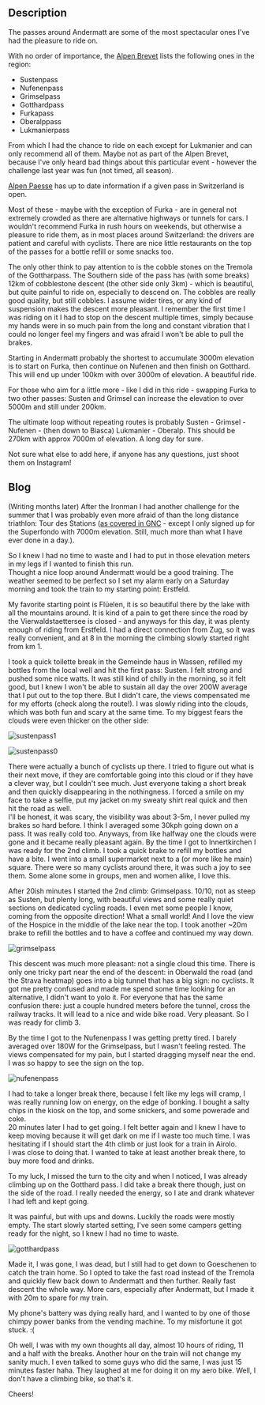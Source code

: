 ## Description

The passes around Andermatt are some of the most spectacular ones I've had the pleasure to ride on. 

With no order of importance, the [Alpen Brevet](https://alpenbrevet.ch/) lists the following ones in the region:
- Sustenpass
- Nufenenpass
- Grimselpass
- Gotthardpass
- Furkapass
- Oberalppass
- Lukmanierpass

From which I had the chance to ride on each except for Lukmanier and can only recommend all of them. Maybe not as part of the Alpen Brevet, because I've only heard bad things about this particular event - however the challenge last year was fun (not timed, all season).

[Alpen Paesse](https://www.alpen-paesse.ch/) has up to date information if a given pass in Switzerland is open.

Most of these - maybe with the exception of Furka - are in general not extremely crowded as there are alternative highways or tunnels for cars.
I wouldn't recommend Furka in rush hours on weekends, but otherwise a pleasure to ride them, as in most places around Switzerland: the drivers are patient and careful with cyclists. There are nice little restaurants on the top of the passes for a bottle refill or some snacks too.

The only other think to pay attention to is the cobble stones on the Tremola of the Gottharpass. The Southern side of the pass has (with some breaks) 12km of cobblestone descent (the other side only 3km) - which is beautiful, but quite painful to ride on, especially to descend on.
The cobbles are really good quality, but still cobbles. I assume wider tires, or any kind of suspension makes the descent more pleasant. I remember the first time I was riding on it I had to stop on the descent multiple times, simply because my hands were in so much pain from the long and constant vibration that I could no longer feel my fingers and was afraid I won't be able to pull the brakes.

Starting in Andermatt probably the shortest to accumulate 3000m elevation is to start on Furka, then continue on Nufenen and then finish on Gotthard. This will end up under 100km with over 3000m of elevation. A beautiful ride.

For those who aim for a little more - like I did in this ride - swapping Furka to two other passes: Susten and Grimsel can increase the elevation to over 5000m and still under 200km. 

The ultimate loop without repeating routes is probably Susten - Grimsel - Nufenen - (then down to Biasca) Lukmanier - Oberalp. This should be 270km with approx 7000m of elevation. A long day for sure.

Not sure what else to add here, if anyone has any questions, just shoot them on Instagram!

## Blog
(Writing months later)
After the Ironman I had another challenge for the summer that I was probably even more afraid of than the long distance triathlon: Tour des Stations ([as covered in GNC](https://www.youtube.com/watch?v=pwKvYNQh3uY) - except I only signed up for the Superfondo with 7000m elevation. Still, much more than what I have ever done in a day.).

So I knew I had no time to waste and I had to put in those elevation meters in my legs if I wanted to finish this run.  
Thought a nice loop around Andermatt would be a good training. The weather seemed to be perfect so I set my alarm early on a Saturday morning and took the train to my starting point: Erstfeld.

My favorite starting point is Flüelen, it is so beautiful there by the lake with all the mountains around. It is kind of a pain to get there since the road by the Vierwaldstaettersee is closed - and anyways for this day, it was plenty enough of riding from Erstfeld.
I had a direct connection from Zug, so it was really convenient, and at 8 in the morning the climbing slowly started right from km 1. 

I took a quick toilette break in the Gemeinde haus in Wassen, refilled my bottles from the local well and hit the first pass: Susten.
I felt strong and pushed some nice watts. It was still kind of chilly in the morning, so it felt good, but I knew I won't be able to sustain all day the over 200W average that I put out to the top there. But I didn't care, the views compensated me for my efforts (check along the route!).
I was slowly riding into the clouds, which was both fun and scary at the same time. To my biggest fears the clouds were even thicker on the other side:

![sustenpass1](maps/trips/ride_20240803/img/img_3.jpg)

![sustenpass0](maps/trips/ride_20240803/img/img_2.jpg)

There were actually a bunch of cyclists up there. I tried to figure out what is their next move, if they are comfortable going into this cloud or if they have a clever way, but I couldn't see much. Just everyone taking a short break and then quickly disappearing in the nothingness. 
I forced a smile on my face to take a selfie, put my jacket on my sweaty shirt real quick and then hit the road as well.  
I'll be honest, it was scary, the visibility was about 3-5m, I never pulled my brakes so hard before. I think I averaged some 30kph going down on a pass. It was really cold too.
Anyways, from like halfway one the clouds were gone and it became really pleasant again. By the time I got to Innertkirchen I was ready for the 2nd climb. I took a quick brake to refill my bottles and have a bite. I went into a small supermarket next to a (or more like he main) square. There were so many cyclists around there, it was such a joy to see them. Some alone some in groups, men and women alike, I love this. 

After 20ish minutes I started the 2nd climb: Grimselpass. 10/10, not as steep as Susten, but plenty long, with beautiful views and some really quiet sections on dedicated cycling roads. I even met some people I know, coming from the opposite direction! What a small world! And I love the view of the Hospice in the middle of the lake near the top.
I took another ~20m brake to refill the bottles and to have a coffee and continued my way down.  

![grimselpass](maps/trips/ride_20240803/img/img_9.jpg)

This descent was much more pleasant: not a single cloud this time. There is only one tricky part near the end of the descent: in Oberwald the road (and the Strava heatmap) goes into a big tunnel that has a big sign: no cyclists.
It got me pretty confused and made me spend some time looking for an alternative, I didn't want to yolo it. 
For everyone that has the same confusion there: just a couple hundred meters before the tunnel, cross the railway tracks. It will lead to a nice and wide bike road. Very pleasant. So I was ready for climb 3.

By the time I got to the Nufenenpass I was getting pretty tired. I barely averaged over 180W for the Grimselpass, but I wasn't feeling rested. The views compensated for my pain, but I started dragging myself near the end. I was so happy to see the sign on the top.

![nufenenpass](maps/trips/ride_20240803/img/img_12.jpg)

I had to take a longer break there, because I felt like my legs will cramp, I was really running low on energy, on the edge of bonking. I bought a salty chips in the kiosk on the top, and some snickers, and some powerade and coke.  
20 minutes later I had to get going. I felt better again and I knew I have to keep moving because it will get dark on me if I waste too much time.  I was hesitating if I should start the 4th climb or just look for a train in Airolo.  
I was close to doing that. I wanted to take at least another break there, to buy more food and drinks. 

To my luck, I missed the turn to the city and when I noticed, I was already climbing up on the Gotthard pass. I did take a break there though, just on the side of the road. I really needed the energy, so I ate and drank whatever I had left and kept going.

It was painful, but with ups and downs. Luckily the roads were mostly empty. The start slowly started setting, I've seen some campers getting ready for the night, so I knew I had no time to waste.

![gotthardpass](maps/trips/ride_20240803/img/img_13.jpg)

Made it, I was gone, I was dead, but I still had to get down to Goeschenen to catch the train home. So I opted to take the fast road instead of the Tremola and quickly flew back down to Andermatt and then further. Really fast descent the whole way. More cars, especially after Andermatt, but I made it with 20m to spare for my train.

My phone's battery was dying really hard, and I wanted to by one of those chimpy power banks from the vending machine. To my misfortune it got stuck. :(

Oh well, I was with my own thoughts all day, almost 10 hours of riding, 11 and a half with the breaks. Another hour on the train will not change my sanity much. I even talked to some guys who did the same, I was just 15 minutes faster haha. They laughed at me for doing it on my aero bike. Well, I don't have a climbing bike, so that's it.

Cheers!